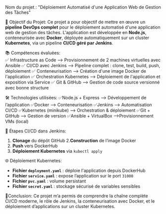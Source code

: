 Nom du projet :
"Déploiement Automatisé d'une Application Web de Gestion des Tâches"

🎯 Objectif du Projet:
Ce projet a pour objectif de mettre en œuvre un **pipeline DevOps complet** pour le déploiement automatisé d'une application web de gestion des tâches. L'application est développée en **Node.js**, conteneurisée avec **Docker**, déployée automatiquement sur un cluster **Kubernetes**, via un pipeline **CI/CD géré par Jenkins**.

📚 Compétences évaluées: <br>
✅ Infrastructure as Code --> Provisionnement de 2 machines virtuelles avec Ansible
✅ CI/CD avec Jenkins --> Pipeline complet : clone, test, build, push, déploiement 
✅ Conteneurisation --> Création d'une image Docker de l'application 
✅ Orchestration Kubernetes --> Déploiement de l'application et exposition via Service 
✅ Git & GitHub --> Gestion de code source versionné avec bonne structure

🛠️ Technologies utilisées:
✅Node.js + Express     --> Développement de l’application
✅Docker                 --> Conteneurisation 
✅Jenkins                --> Automatisation CI/CD
✅Kubernetes (minikube)  -->  Orchestration & déploiement
✅Git + GitHub           --> Gestion de version
✅Ansible + VirtualBox   -->Provisionnement VMs (local)

🚀 Étapes CI/CD dans Jenkins:
1. **Clonage** du dépôt GitHub
2.**Construction** de l’image Docker
3. **Push** vers DockerHub 
4. **Déploiement Kubernetes** via `kubectl apply`

🌐 Déploiement Kubernetes:
- **Fichier `deployment.yaml`** : déploie l'application depuis DockerHub
- **Fichier `service.yaml`** : expose l’application sur le port `31000`
- **Fichier `pvc.yaml`** : volume persistant
- **Fichier `secret.yaml`** : stockage sécurisé de variables sensibles

🧠Conclusion:
Ce projet m’a permis de comprendre la chaîne complète CI/CD moderne, le rôle de Jenkins, la conteneurisation avec Docker, et le déploiement d’applications sur un cluster Kubernetes.
